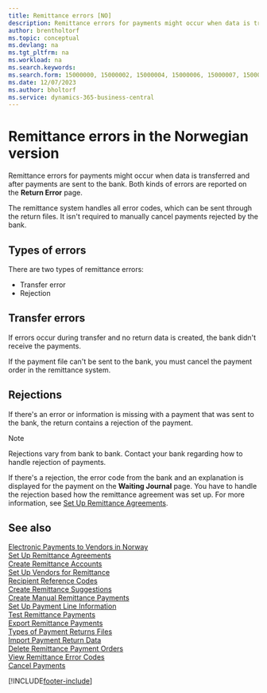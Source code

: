 ```yaml
---
title: Remittance errors [NO]
description: Remittance errors for payments might occur when data is transferred after payments are sent to the bank. These errors are reported on the Return Error page.
author: brentholtorf
ms.topic: conceptual
ms.devlang: na
ms.tgt_pltfrm: na
ms.workload: na
ms.search.keywords:
ms.search.form: 15000000, 15000002, 15000004, 15000006, 15000007, 15000010
ms.date: 12/07/2023
ms.author: bholtorf
ms.service: dynamics-365-business-central
---
```

# Remittance errors in the Norwegian version

Remittance errors for payments might occur when data is transferred and after payments are sent to the bank. Both kinds of errors are reported on the **Return Error** page.  

The remittance system handles all error codes, which can be sent through the return files. It isn't required to manually cancel payments rejected by the bank.  

## Types of errors  
There are two types of remittance errors:  

- Transfer error  
- Rejection  

## Transfer errors  
If errors occur during transfer and no return data is created, the bank didn't receive the payments.  

If the payment file can't be sent to the bank, you must cancel the payment order in the remittance system.  

## Rejections  
If there's an error or information is missing with a payment that was sent to the bank, the return contains a rejection of the payment.  

> [!NOTE]  
>  Rejections vary from bank to bank. Contact your bank regarding how to handle rejection of payments.  

If there's a rejection, the error code from the bank and an explanation is displayed for the payment on the **Waiting Journal** page. You have to handle the rejection based how the remittance agreement was set up. For more information, see [Set Up Remittance Agreements](how-to-set-up-remittance-agreements.md).  

## See also  
 [Electronic Payments to Vendors in Norway](electronic-payments-to-vendors-in-norway.md)   
 [Set Up Remittance Agreements](how-to-set-up-remittance-agreements.md)   
 [Create Remittance Accounts](how-to-create-remittance-accounts.md)   
 [Set Up Vendors for Remittance](how-to-set-up-vendors-for-remittance.md)   
 [Recipient Reference Codes](recipient-reference-codes.md)   
 [Create Remittance Suggestions](how-to-create-remittance-suggestions.md)   
 [Create Manual Remittance Payments](how-to-create-manual-remittance-payments.md)   
 [Set Up Payment Line Information](how-to-set-up-payment-line-information.md)   
 [Test Remittance Payments](how-to-test-remittance-payments.md)   
 [Export Remittance Payments](how-to-export-remittance-payments.md)   
 [Types of Payment Returns Files](types-of-payment-returns-files.md)   
 [Import Payment Return Data](how-to-import-payment-return-data.md)   
 [Delete Remittance Payment Orders](how-to-delete-remittance-payment-orders.md)   
 [View Remittance Error Codes](how-to-view-remittance-error-codes.md)   
 [Cancel Payments](how-to-cancel-payments.md)


[!INCLUDE[footer-include](../../includes/footer-banner.md)]